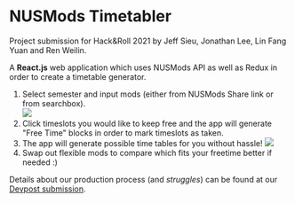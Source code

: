 # NUSMods Timetabler

Project submission for Hack&Roll 2021 by Jeff Sieu, Jonathan Lee, Lin Fang Yuan and Ren Weilin. 

A **React.js** web application which uses NUSMods API as well as Redux in order to create a timetable generator. 

1. Select semester and input mods (either from NUSMods Share link or from searchbox).\
![](https://media.giphy.com/media/K7BFVhPxz71OpN4Tqx/giphy.gif)
2. Click timeslots you would like to keep free and the app will generate "Free Time" blocks in order to mark timeslots as taken.
3. The app will generate possible time tables for you without hassle!
![](https://media.giphy.com/media/JGrW6wBK5HgPcfoDIz/giphy.gif)
4. Swap out flexible mods to compare which fits your freetime better if needed :)

Details about our production process (and _struggles_) can be found at our [Devpost submission](https://devpost.com/software/time-tabler).
